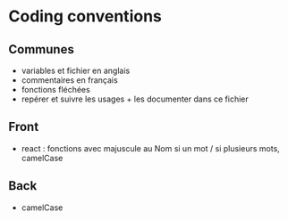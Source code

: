 # Coding conventions

## Communes

- variables et fichier en anglais
- commentaires en français
- fonctions fléchées
- repérer et suivre les usages + les documenter dans ce fichier

## Front

- react : fonctions avec majuscule au Nom si un mot / si plusieurs mots, camelCase

## Back

- camelCase